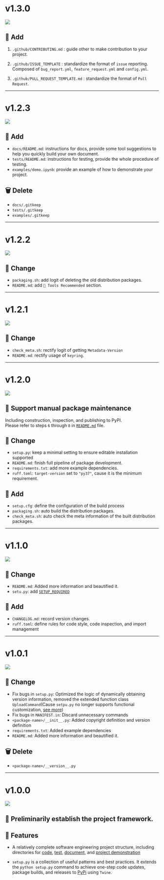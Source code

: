 # v1.3.0

![](https://img.shields.io/badge/Version-v1.3.0-green)

## 🌟 Add 

1. `.github/CONTRIBUTING.md` : guide other to make contribution to your project. 

2. `.github/ISSUE_TEMPLATE` : standardize the format of `issue` reporting. Composed of `bug_report.yml`, `feature_request.yml` and `config.yml`.

3. `.github/PULL_REQUEST_TEMPLATE.md` : standardize the format of `Pull Request`. 

---

# v1.2.3

![](https://img.shields.io/badge/Version-v1.2.3-green)

## 🌟 Add 

- `docs/README.md`: instructions for docs, provide some tool suggestions to help you quickly build your own document.
- `tests/README.md`: instructions for testing, provide the whole procedure of testing.
- `examples/demo.ipynb`: provide an example of how to demonstrate your project.

## 🗑️ Delete

- `docs/.gitkeep`
- `tests/.gitkeep`
- `examples/.gitkeep`

---

# v1.2.2

![](https://img.shields.io/badge/Version-v1.2.2-green)

## 🔄 Change

- `packaging.sh`: add logit of deleting the old distribution packages.
- `README.md`: add `🧰 Tools Recommended` section.

---

# v1.2.1

![](https://img.shields.io/badge/Version-v1.2.1-green)

## 🔄 Change

- `check_meta.sh`: rectify logit of getting `Metadata-Version`
- `README.md`: rectify usage of `keyring`.

---

# v1.2.0

![](https://img.shields.io/badge/Version-v1.2.0-green)

## 🎉 Support manual package maintenance

Including construction, inspection, and publishing to PyPI.   
Please refer to steps `6` through `8` in [`README.md`](https://github.com/Ahzyuan/Python-package-template/blob/v1.2.0/README.md) file.

## 🔄 Change

- `setup.py`: keep a minimal setting to ensure editable installation supported
- `README.md`: finish full pipeline of package development.
- `requirements.txt`: add more example dependencies.
- `ruff.toml`: `target-version` set to `"py37"`, cause it is the minimum requirement.
  
## 🌟 Add 

- `setup.cfg`: define the configuration of the build process
- `packaging.sh`: auto build the distribution packages.
- `check_meta.sh`: auto check the meta information of the built distribution packages.

---

# v1.1.0

![](https://img.shields.io/badge/Version-v1.1.0-green)

## 🔄 Change

- `README.md`: Added more information and beautified it.
- `setu.py`: add [`SETUP_REQUIRED`](https://github.com/Ahzyuan/Python-package-template/commit/dc9d10b85c22a14fb8cbda869f1f4a7936192f48#diff-60f61ab7a8d1910d86d9fda2261620314edcae5894d5aaa236b821c7256badd7R65)

## 🌟 Add 

- `CHANGELOG.md`: record version changes.
- `ruff.toml`: define rules for code style, code inspection, and import management

---

# v1.0.1

![](https://img.shields.io/badge/Version-v1.0.1-green)

## 🔄 Change

- Fix bugs in `setup.py`: Optimized the logic of dynamically obtaining version information, removed the extended function class `UploadCommand`(Cause `setpu.py` no longer supports functional customization, [see more](https://packaging.python.org/en/latest/discussions/setup-py-deprecated/#what-about-custom-commands))
- Fix bugs in `MANIFEST.in`: Discard unnecessary commands
- `<package-name>/__init__.py`: Added copyright definition and version definition
- `requirements.txt`: Added example dependencies
- `README.md`: Added more information and beautified it.

## 🗑️ Delete

- `<package-name>/__version__.py`

---

# v1.0.0

![](https://img.shields.io/badge/Version-v1.0.0-green)

## 🎉 Preliminarily establish the project framework.

## 🎯 Features

- A relatively complete software engineering project structure, including directories for [code](https://github.com/Ahzyuan/Python-package-template/tree/v1.0.0/package-name), [test](https://github.com/Ahzyuan/Python-package-template/tree/v1.0.0/tests), [document](https://github.com/Ahzyuan/Python-package-template/tree/v1.0.0/docs), and [project demonstration](https://github.com/Ahzyuan/Python-package-template/tree/v1.0.0/examples)

- `setup.py` is a collection of useful patterns and best practices. It extends the `python setup.py` command to achieve one-step code updates, package builds, and releases to [PyPi](https://pypi.org/) using `Twine`.